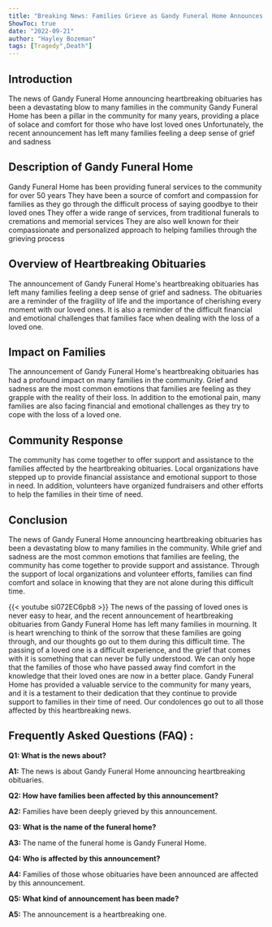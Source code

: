 ```yaml
---
title: "Breaking News: Families Grieve as Gandy Funeral Home Announces Heartbreaking Obituaries"
ShowToc: true 
date: "2022-09-21"
author: "Hayley Bozeman" 
tags: [Tragedy",Death"]
---
```

## Introduction 
The news of Gandy Funeral Home announcing heartbreaking obituaries has been a devastating blow to many families in the community Gandy Funeral Home has been a pillar in the community for many years, providing a place of solace and comfort for those who have lost loved ones Unfortunately, the recent announcement has left many families feeling a deep sense of grief and sadness

## Description of Gandy Funeral Home 
Gandy Funeral Home has been providing funeral services to the community for over 50 years They have been a source of comfort and compassion for families as they go through the difficult process of saying goodbye to their loved ones They offer a wide range of services, from traditional funerals to cremations and memorial services They are also well known for their compassionate and personalized approach to helping families through the grieving process

## Overview of Heartbreaking Obituaries 
The announcement of Gandy Funeral Home's heartbreaking obituaries has left many families feeling a deep sense of grief and sadness. The obituaries are a reminder of the fragility of life and the importance of cherishing every moment with our loved ones. It is also a reminder of the difficult financial and emotional challenges that families face when dealing with the loss of a loved one.

## Impact on Families 
The announcement of Gandy Funeral Home's heartbreaking obituaries has had a profound impact on many families in the community. Grief and sadness are the most common emotions that families are feeling as they grapple with the reality of their loss. In addition to the emotional pain, many families are also facing financial and emotional challenges as they try to cope with the loss of a loved one.

## Community Response 
The community has come together to offer support and assistance to the families affected by the heartbreaking obituaries. Local organizations have stepped up to provide financial assistance and emotional support to those in need. In addition, volunteers have organized fundraisers and other efforts to help the families in their time of need.

## Conclusion 
The news of Gandy Funeral Home announcing heartbreaking obituaries has been a devastating blow to many families in the community. While grief and sadness are the most common emotions that families are feeling, the community has come together to provide support and assistance. Through the support of local organizations and volunteer efforts, families can find comfort and solace in knowing that they are not alone during this difficult time.

{{< youtube si072EC6pb8 >}} 
The news of the passing of loved ones is never easy to hear, and the recent announcement of heartbreaking obituaries from Gandy Funeral Home has left many families in mourning. It is heart wrenching to think of the sorrow that these families are going through, and our thoughts go out to them during this difficult time. The passing of a loved one is a difficult experience, and the grief that comes with it is something that can never be fully understood. We can only hope that the families of those who have passed away find comfort in the knowledge that their loved ones are now in a better place. Gandy Funeral Home has provided a valuable service to the community for many years, and it is a testament to their dedication that they continue to provide support to families in their time of need. Our condolences go out to all those affected by this heartbreaking news.

## Frequently Asked Questions (FAQ) :
**Q1: What is the news about?**

**A1:** The news is about Gandy Funeral Home announcing heartbreaking obituaries.

**Q2: How have families been affected by this announcement?**

**A2:** Families have been deeply grieved by this announcement.

**Q3: What is the name of the funeral home?**

**A3:** The name of the funeral home is Gandy Funeral Home.

**Q4: Who is affected by this announcement?**

**A4:** Families of those whose obituaries have been announced are affected by this announcement.

**Q5: What kind of announcement has been made?**

**A5:** The announcement is a heartbreaking one.



